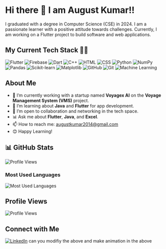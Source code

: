 # Hi there 👋 I am August Kumar!!

I graduated with a degree in Computer Science (CSE) in 2024. I am a passionate learner with a positive attitude towards challenges. Currently, I am working on a Flutter project to build software and web applications.

## My Current Tech Stack 🧑‍💻
![Flutter](https://img.shields.io/badge/Flutter-02569B?style=for-the-badge&logo=flutter&logoColor=white)
![Firebase](https://img.shields.io/badge/Firebase-FFCA28?style=for-the-badge&logo=firebase&logoColor=black)
![Dart](https://img.shields.io/badge/Dart-00BFFF?style=for-the-badge&logo=dart&logoColor=white)
![C++](https://img.shields.io/badge/C++-00599C?style=for-the-badge&logo=cplusplus&logoColor=white)
![HTML](https://img.shields.io/badge/HTML-E34F26?style=for-the-badge&logo=html5&logoColor=white)
![CSS](https://img.shields.io/badge/CSS-1572B6?style=for-the-badge&logo=css3&logoColor=white)
![Python](https://img.shields.io/badge/Python-3776AB?style=for-the-badge&logo=python&logoColor=white)
![NumPy](https://img.shields.io/badge/NumPy-013243?style=for-the-badge&logo=numpy&logoColor=white)
![Pandas](https://img.shields.io/badge/Pandas-150458?style=for-the-badge&logo=pandas&logoColor=white)
![Scikit-learn](https://img.shields.io/badge/scikit--learn-F7931E?style=for-the-badge&logo=scikit-learn&logoColor=white)
![Matplotlib](https://img.shields.io/badge/Matplotlib-003B57?style=for-the-badge&logo=matplotlib&logoColor=white)
![GitHub](https://img.shields.io/badge/GitHub-181717?style=for-the-badge&logo=github&logoColor=white)
![Git](https://img.shields.io/badge/Git-F05032?style=for-the-badge&logo=git&logoColor=white)
![Machine Learning](https://img.shields.io/badge/Machine%20Learning-F7931E?style=for-the-badge&logo=python&logoColor=white)

## About Me

- 🔭 I’m currently working with a startup named **Voyagex AI** on the **Voyage Management System (VMS)** project.
- 🌱 I’m learning about **Java** and **Flutter** for app development.
- 💼 I’m open to collaboration and networking in the tech space.
- 📊 Ask me about **Flutter**, **Java**, and **Excel**.
- 📫 How to reach me: [augustkumar2014@gmail.com](mailto:augustkumar2014@gmail.com)
- 😊 Happy Learning!

## 📊 GitHub Stats
![Profile Views](https://komarev.com/ghpvc/?username=August2042)

### Most Used Languages
![Most Used Languages](https://github-readme-stats.vercel.app/api/top-langs/?username=August2042&layout=compact&theme=dark)

## Profile Views
![Profile Views](https://img.shields.io/badge/Views-70-brightgreen)

## Connect with Me
[![LinkedIn](https://img.shields.io/badge/LinkedIn-Connect-blue?style=for-the-badge&logo=linkedin&logoColor=white)](https://linkedin.com/in/august-k-269b09135)
can you modifiy the above and make animation in the above 
